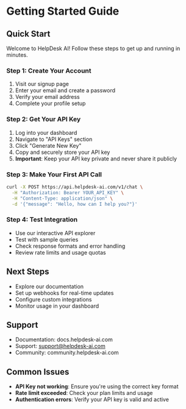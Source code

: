 # Getting Started Guide

## Quick Start
Welcome to HelpDesk AI! Follow these steps to get up and running in minutes.

### Step 1: Create Your Account
1. Visit our signup page
2. Enter your email and create a password
3. Verify your email address
4. Complete your profile setup

### Step 2: Get Your API Key
1. Log into your dashboard
2. Navigate to "API Keys" section
3. Click "Generate New Key"
4. Copy and securely store your API key
5. **Important**: Keep your API key private and never share it publicly

### Step 3: Make Your First API Call
```bash
curl -X POST https://api.helpdesk-ai.com/v1/chat \
  -H "Authorization: Bearer YOUR_API_KEY" \
  -H "Content-Type: application/json" \
  -d '{"message": "Hello, how can I help you?"}'
```

### Step 4: Test Integration
- Use our interactive API explorer
- Test with sample queries
- Check response formats and error handling
- Review rate limits and usage quotas

## Next Steps
- Explore our documentation
- Set up webhooks for real-time updates
- Configure custom integrations
- Monitor usage in your dashboard

## Support
- Documentation: docs.helpdesk-ai.com
- Support: support@helpdesk-ai.com
- Community: community.helpdesk-ai.com

## Common Issues
- **API Key not working**: Ensure you're using the correct key format
- **Rate limit exceeded**: Check your plan limits and usage
- **Authentication errors**: Verify your API key is valid and active
